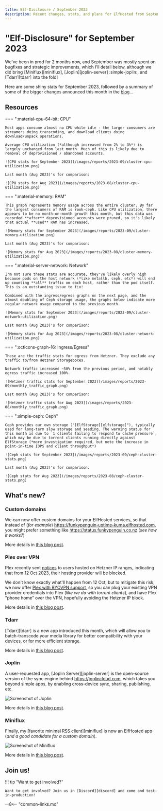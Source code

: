 ```yaml
---
title: Elf-Disclosure / September 2023
description: Recent changes, stats, and plans for ElfHosted from September 2023
---
```


# "Elf-Disclosure" for September 2023

We've been in prod for 2 months now, and September was mostly spent on bugfixes and strategic improvements,  which I'll detail below, although we did bring [Miniflux][miniflux], [Joplin][joplin-server] :simple-joplin:, and [Tdarr][tdarr] into the fold!

Here are some shiny stats for September 2023, followed by a summary of some of the bigger changes announced this month in the [blog](/blog/)...

<!-- more -->

## Resources

=== ":material-cpu-64-bit: CPU"

    Most apps consume almost no CPU while idle - the larger consumers are streamers doing transcoding, and download clients doing download/unpack operations. 
    
    Average CPU utilization (*although increased from 2% to 3%*) is largely unchanged from last month. Much of this is likely due to removal of deprovisioned / abandoned accounts.

    ![CPU stats for September 2023](/images/reports/2023-09/cluster-cpu-utilization.png)

    Last month (Aug 2023)'s for comparison:

    ![CPU stats for Aug 2023](/images/reports/2023-08/cluster-cpu-utilization.png)


=== ":material-memory: RAM"

    This graph represents memory usage across the entire cluster. By far the largest consumers of RAM is rook-ceph. Like CPU utilization, there appears to be no month-on-month growth this month, but this data was recorded **after** deprovisioned accounts were pruned, so it's likely that actual **used** RAM has increased.

    ![Memory stats for September 2023](/images/reports/2023-09/cluster-memory-utilization.png)

    Last month (Aug 2023)'s for comparison:

    ![Memory stats for Aug 2023](/images/reports/2023-08/cluster-memory-utilization.png)

=== ":material-server-network: Network"

    I'm not sure these stats are accurate, they've likely overly high because pods on the host network (*like metallb, ceph, etc*) will end up counting **all** traffic on each host, rather than the pod itself. This is an outstanding issue to fix!

    Combined with the ingress/egress graphs on the next page, and the almost doubling of Ceph storage usage, the graphs below indicate more regular network usage compared to the previous month.

    ![Memory stats for September 2023](/images/reports/2023-09/cluster-network-utilization.png)

    Last month (Aug 2023)'s for comparison:

    ![Memory stats for Aug 2023](/images/reports/2023-08/cluster-network-utilization.png)

=== ":octicons-graph-16: Ingress/Egress"

    These are the traffic stats for egress from Hetzner. They exclude any traffic to/from Hetzner Storageboxes.

    Network traffic increased ~50% from the previous period, and notably egress traffic increased 100%.

    ![Hetzner traffic stats for September 2023](/images/reports/2023-09/monthly_traffic_graph.png)

    Last month (Aug 2023)'s for comparison:

    ![Hetzner traffic stats for Aug 2023](/images/reports/2023-08/monthly_traffic_graph.png)

=== ":simple-ceph: Ceph"

    Ceph provides our own storage ("[ElfStorage][elfstorage]"), typically used for long-term slow storage and seeding. The warning status for this month is due to `1 clients failing to respond to cache pressure`, which may be due to torrent clients running directly against ElfStorage (*more investigation required, but note the increase in point-in-time IOPS and client throughput*)

    ![Ceph stats for September 2023](/images/reports/2023-09/ceph-cluster-stats.png)

    Last month (Aug 2023)'s for comparison:

    ![Ceph stats for Aug 2023](/images/reports/2023-08/ceph-cluster-stats.png)


## What's new?

### Custom domains

We can now offer custom domains for your ElfHosted services, so that instead of (*for example*) https://funkypenguin-uptime-kuma.elfhosted.com, you might prefer something like https://status.funkypenguin.co.nz (*see how it works?*)

More details in [this blog post](/blog/2023/09/29/custom-domain-support/).

### Plex over VPN

Plex recently sent [notices](https://torrentfreak.com/plex-will-block-media-servers-at-prevalent-hosting-company-230915/) to users hosted on Hetzner IP ranges, indicating that from 12 Oct 2023, their hosting provider will be blocked. 

We don't know exactly what'll happen from 12 Oct, but to mitigate this risk, we now offer [Plex with BYOVPN support](https://store.elfhosted.com/product/plex/), so you can plug your existing VPN provider credentials into Plex (*like we do with torrent clients*), and have Plex "phone home" over the VPN, hopefully avoiding the Hetzner IP block.

More details in [this blog post](/blog/2023/09/15/adding-byo-vpn-to-plex/).

### Tdarr

[Tdarr][tdarr] is a new app introduced this month, which will allow you to batch-transcode your media library for better compatibility with your devices, or for more efficient storage.

More details in [this blog post](/blog/2023/09/27/introducing-tdarr/).

### Joplin

A user-requested app, [Joplin Server][joplin-server] is the open-source version of the sync engine behind https://joplincloud.com, which takes you beyond simple apps, by enabling cross-device sync, sharing, publishing, etc.

![Screenshot of Joplin](/images/screenshots/joplin-server.png)

More details in [this blog post](/blog/2023/09/13/introducing-joplin-server/).

### Miniflux

Finally, my [favorite minimal RSS client][miniflux] is now an ElfHosted app (*and a good candidate for a custom domain*).

![Screenshot of Miniflux](/images/screenshots/miniflux.png)

More details in [this blog post](/blog/2023/09/06/introducing-miniflux/).

## Join us!

!!! tip "Want to get involved?"

    Want to get involved? Join us in [Discord][discord] and come and test-in-production!

--8<-- "common-links.md"
